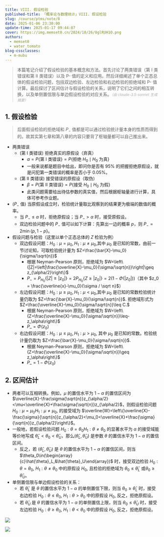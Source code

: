 ```yaml
---
title: VIII. 假设检验
published-title: 「概率论与数理统计」VIII. 假设检验
slug: /course/ptms/note/8
date: 2025-01-06 23:30:00
update-time: 2025-01-17 09:44:07
cover: https://img.memset0.cn/2024/10/26/8glRUH1O.png
authors:
  - memset0
  - water_tomato
blog-cssclasses:
  - m-mubu
---
```


> 本篇笔记介绍了假设检验的基本概念和方法。首先讨论了两类错误（第 I 类错误和第 II 类错误）以及 P- 值的定义和应用。然后详细阐述了单个正态总体的假设检验问题，包括双边检验、左边检验和右边检验的拒绝域和 P- 值计算。最后探讨了区间估计与假设检验的关系，说明了它们之间的相互转换，以及单侧置信限与单边假设检验的对应关系。<small style="font-style: italic; opacity: 0.5">（由 claude-3.5-sonnet 生成摘要）</small>

<!-- more -->

## 1. 假设检验

> 后面假设检验的拒绝域和 $P_{-}$ 值都是可以通过检验统计量本身的性质而得到的。故其实第七章和第八章的内容只要背了枢轴量都可以自己推出来。

- 两类错误
    - <span class="m-definition">(第 I 类错误)</span> 拒绝真实的原假设（弃真）
        - $\alpha=P\{ \text{第 I 类错误} \}=P\{ \text{拒绝 }H_{0} \mid H_{0}\text{ 为真} \}$
        - 一般来说都是题目中给出，即问你是否有 $95\%$ 的把握拒绝原假设，就是问犯第一类错误的概率是否小于 $0.05\%$。
    - <span class="m-definition">(第 II 类错误)</span> 接受错误的原假设（取伪）
        - $\beta=P\{ \text{第 II 类错误} \}=P \{ \text{接受 }H_{0} \mid H_{0} \text{ 为假} \}$
        - 此类问题需要给出待估参数的真实值，然后根据枢轴量进行计算，具体可参考作业题。
- <span class="m-definition">($P_-$ 值)</span> 当原假设成立时，检验统计量取比观察到的结果更为极端的数值的概率。
    - 当 $P_{-} \leq \alpha$ 时，拒绝原假设；当 $P_{-} > \alpha$ 时，接受原假设。
    - 双边检验问题中的 $P_{-}$ 值可以如下计算：先算出一边的概率 $p$，则 $P_{-} = 2 \min \{ p,1-p \}$。
- 假设问题与检验（这里以单个正态总体的 $Z$ 检验为例）
    - 双边假设问题：$H_0:\mu=\mu_0,H_1:\mu\neq\mu_0$,其中 $\mu_0$ 是已知的常数，由前一节讨论知，可取检验统计量为 $Z=\frac{\bar{X}-\mu_0}{\sigma/\sqrt{n}}$
        - 根据 Neyman-Pearson 原则，拒绝域为 $W=\left\{|Z|=\left|\frac{\overline{X}-\mu_0}{\sigma/\sqrt{n}}\right|\geq z_{\alpha/2}\right\}$
        - $P_-=P_{H_0}\left\{| Z|\geq| z_0|\right\}=2P_{H_0}\left\{Z\geq| z_0|\right\}=2(1-\Phi(| z_0|))$（其中 $z_0 = \frac{\overline{x}-\mu_0}{\sigma / \sqrt n}$）
    - 左边假设问题：$H_0:\mu\geq \mu_0,H_1: \mu< \mu_0$,其中 $\mu_0$ 是已知的常数检验统计量仍取为 $Z=\frac{\bar{X}-\mu_0}{\sigma/\sqrt{n}}$. 拒绝域形式为 $Z=\frac{\overline{X}-\mu_0}{\sigma/\sqrt{n}}\leq C.$
        - 根据 Neyman-Pearson 原则，拒绝域为 $W=\left\{Z=\frac{\overline{X}-\mu_0}{\sigma/\sqrt{n}}\leq-z_\alpha\right\}$
        - $P\_ = \Phi(z_0)$
    - 右边假设问题：$H_0:\mu\leq\mu_0,H_1:\mu>\mu_0$, 其中 $\mu_0$ 是已知的常数。检验统计量仍取为 $Z=\frac{\bar{X}-\mu_0}{\sigma/\sqrt{n}}$.
        - 根据 Neyman-Pearson 原则，拒绝域为 $W=\left\{Z=\frac{\overline{X}-\mu_0}{\sigma/\sqrt{n}}\geq z_\alpha\right\}$
        - $P\_ = 1-\Phi(z_0)$

## 2. 区间估计

- 两者可以互相转换。例如，$\mu$ 的置信水平为 $1-\alpha$ 的置信区间为 $\overline{X}-\frac\sigma{\sqrt{n}}z_{\alpha/2}<\mu<\overline{X}+\frac\sigma{\sqrt{n}}z_{\alpha/2}$，则假设检验问题 $H_0:\mu=\mu_0H_1:\mu\neq\mu_0,$ 的接受域为 $\overline{W}=\left\{\overline{X}-\frac{\sigma}{\sqrt{n}}z_{\alpha/2}<\mu_0<\overline{X}+\frac{\sigma}{\sqrt{n}}z_{\alpha/2}\right\}$。
- 一般地，若假设检验问题 $H_0: \theta = \theta _0H_1: \theta \neq \theta _0$ 的显著水平为 $\alpha$ 的接受域能等价地写成 $\hat{\theta}_L<\theta_0<\hat{\theta}_U$，那么($\hat{\theta}_L,\hat{\theta}_U)$ 是参数 $\theta$ 的置信水平为 $1-\alpha$ 的置信区间。
    - 反之，若 ($\hat{\theta}_L,\hat{\theta}_U$) 是 $\theta$ 的置信水平为 $1-\alpha$ 的置信区间，则当 $\theta_0\in(\begin{array}{c}\hat{\theta}_L,&\hat{\theta}_U\end{array})$ 时，接受双边检验 $H_0: \theta = \theta _0$, $H_1: \theta \neq \theta _0$ 中的原假设 $H_0$, 且检验的拒绝域为 $\theta _0\leq \hat{\theta } _L$ 或$\theta_0\geq\hat{\theta}_U$。
- 单侧置信限与单边假设检验的关系：
    - 若 $\hat{\theta}_L$ 是 $\theta$ 的置信水平为 $1-\alpha$ 的单侧置信下限，则当 $\theta_0\geq\hat{\theta}_L$ 时，接受右边检验 $H_0: \theta \leq \theta _0$, $H_1: \theta > \theta _0$ 中的原假设 $H_0$, 反之，拒绝原假设。
    - 若 $\hat{\theta}_U$ 是 $\theta$ 的置信水平为 $1-\alpha$ 的单侧置信上限，则当 $\theta_0\leq\hat{\theta}_U$ 时，接受左边检验 $H_0: \theta \geq \theta _0$, $H_1: \theta < \theta _0$ 中的原假设 $H_0$, 反之，拒绝原假设。

![](https://img.memset0.cn/2025/01/13/Q2KcljXM.png)

![](https://img.memset0.cn/2025/01/13/9pFWgfcU.png)
